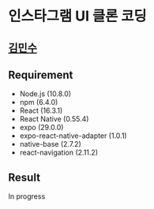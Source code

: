 인스타그램 UI 클론 코딩
======================
[김민수](https://github.com/alstn2468)
-------------------------------

## Requirement
- Node.js (10.8.0)
- npm (6.4.0)
- React (16.3.1)
- React Native (0.55.4)
- expo (29.0.0)
- expo-react-native-adapter (1.0.1)
- native-base (2.7.2)
- react-navigation (2.11.2)

## Result
In progress
